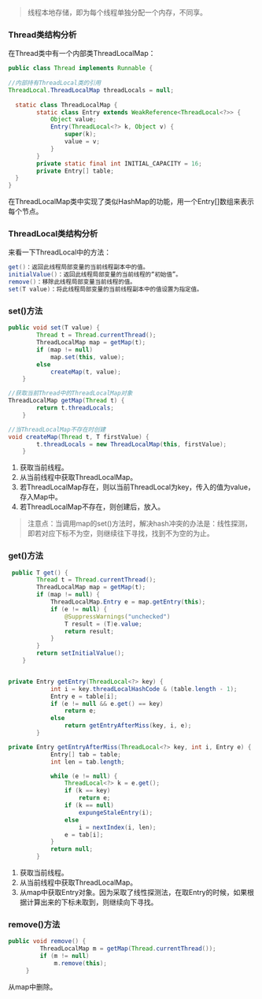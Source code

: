 > 线程本地存储，即为每个线程单独分配一个内存，不同享。



### Thread类结构分析

在Thread类中有一个内部类ThreadLocalMap：

```java
public class Thread implements Runnable {
 
//内部持有ThreadLocal类的引用
ThreadLocal.ThreadLocalMap threadLocals = null;
  
  static class ThreadLocalMap {
        static class Entry extends WeakReference<ThreadLocal<?>> {
            Object value;
            Entry(ThreadLocal<?> k, Object v) {
                super(k);
                value = v;
            }
        }
        private static final int INITIAL_CAPACITY = 16;
        private Entry[] table;
  }
}
```

在ThreadLocalMap类中实现了类似HashMap的功能，用一个Entry[]数组来表示每个节点。



### ThreadLocal类结构分析

来看一下ThreadLocal中的方法：

```java
get()：返回此线程局部变量的当前线程副本中的值。
initialValue()：返回此线程局部变量的当前线程的“初始值”。
remove()：移除此线程局部变量当前线程的值。
set(T value)：将此线程局部变量的当前线程副本中的值设置为指定值。
```

### set()方法

```java
public void set(T value) {
        Thread t = Thread.currentThread();
        ThreadLocalMap map = getMap(t);
        if (map != null)
            map.set(this, value);
        else
            createMap(t, value);
    }

//获取当前Thread中的ThreadLocalMap对象
ThreadLocalMap getMap(Thread t) {
        return t.threadLocals;
    }

//当ThreadLocalMap不存在时创建
void createMap(Thread t, T firstValue) {
        t.threadLocals = new ThreadLocalMap(this, firstValue);
    }
```

1. 获取当前线程。
2. 从当前线程中获取ThreadLocalMap。
3. 若ThreadLocalMap存在，则以当前ThreadLocal为key，传入的值为value，存入Map中。
4. 若ThreadLocalMap不存在，则创建后，放入。

> 注意点：当调用map的set()方法时，解决hash冲突的办法是：线性探测，即若对应下标不为空，则继续往下寻找，找到不为空的为止。

### get()方法

```java
 public T get() {
        Thread t = Thread.currentThread();
        ThreadLocalMap map = getMap(t);
        if (map != null) {
            ThreadLocalMap.Entry e = map.getEntry(this);
            if (e != null) {
                @SuppressWarnings("unchecked")
                T result = (T)e.value;
                return result;
            }
        }
        return setInitialValue();
    }


private Entry getEntry(ThreadLocal<?> key) {
            int i = key.threadLocalHashCode & (table.length - 1);
            Entry e = table[i];
            if (e != null && e.get() == key)
                return e;
            else
                return getEntryAfterMiss(key, i, e);
        }

private Entry getEntryAfterMiss(ThreadLocal<?> key, int i, Entry e) {
            Entry[] tab = table;
            int len = tab.length;

            while (e != null) {
                ThreadLocal<?> k = e.get();
                if (k == key)
                    return e;
                if (k == null)
                    expungeStaleEntry(i);
                else
                    i = nextIndex(i, len);
                e = tab[i];
            }
            return null;
        }
```

1. 获取当前线程。
2. 从当前线程中获取ThreadLocalMap。
3. 从map中获取Entry对象。因为采取了线性探测法，在取Entry的时候，如果根据计算出来的下标未取到，则继续向下寻找。

### remove()方法

```java
public void remove() {
         ThreadLocalMap m = getMap(Thread.currentThread());
         if (m != null)
             m.remove(this);
     }
```

从map中删除。